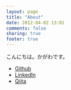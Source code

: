 ```yaml
---
layout: page
title: "About"
date: 2012-04-02 13:01
comments: false
sharing: true
footer: true
---
```

こんにちは。かがわです。

- [Github](https://github.com/shuhei)
- [LinkedIn](http://www.linkedin.com/in/shuheikagawa)
- [Qiita](http://qiita.com/users/shuhei@github)
